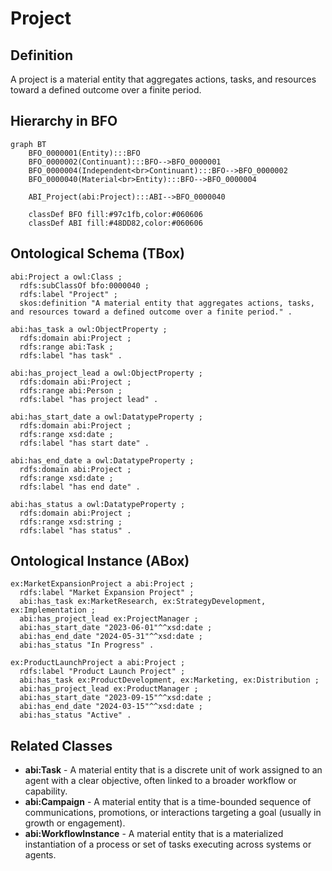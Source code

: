 # Project

## Definition
A project is a material entity that aggregates actions, tasks, and resources toward a defined outcome over a finite period.

## Hierarchy in BFO
```mermaid
graph BT
    BFO_0000001(Entity):::BFO
    BFO_0000002(Continuant):::BFO-->BFO_0000001
    BFO_0000004(Independent<br>Continuant):::BFO-->BFO_0000002
    BFO_0000040(Material<br>Entity):::BFO-->BFO_0000004
    
    ABI_Project(abi:Project):::ABI-->BFO_0000040
    
    classDef BFO fill:#97c1fb,color:#060606
    classDef ABI fill:#48DD82,color:#060606
```

## Ontological Schema (TBox)
```turtle
abi:Project a owl:Class ;
  rdfs:subClassOf bfo:0000040 ;
  rdfs:label "Project" ;
  skos:definition "A material entity that aggregates actions, tasks, and resources toward a defined outcome over a finite period." .

abi:has_task a owl:ObjectProperty ;
  rdfs:domain abi:Project ;
  rdfs:range abi:Task ;
  rdfs:label "has task" .

abi:has_project_lead a owl:ObjectProperty ;
  rdfs:domain abi:Project ;
  rdfs:range abi:Person ;
  rdfs:label "has project lead" .

abi:has_start_date a owl:DatatypeProperty ;
  rdfs:domain abi:Project ;
  rdfs:range xsd:date ;
  rdfs:label "has start date" .

abi:has_end_date a owl:DatatypeProperty ;
  rdfs:domain abi:Project ;
  rdfs:range xsd:date ;
  rdfs:label "has end date" .

abi:has_status a owl:DatatypeProperty ;
  rdfs:domain abi:Project ;
  rdfs:range xsd:string ;
  rdfs:label "has status" .
```

## Ontological Instance (ABox)
```turtle
ex:MarketExpansionProject a abi:Project ;
  rdfs:label "Market Expansion Project" ;
  abi:has_task ex:MarketResearch, ex:StrategyDevelopment, ex:Implementation ;
  abi:has_project_lead ex:ProjectManager ;
  abi:has_start_date "2023-06-01"^^xsd:date ;
  abi:has_end_date "2024-05-31"^^xsd:date ;
  abi:has_status "In Progress" .

ex:ProductLaunchProject a abi:Project ;
  rdfs:label "Product Launch Project" ;
  abi:has_task ex:ProductDevelopment, ex:Marketing, ex:Distribution ;
  abi:has_project_lead ex:ProductManager ;
  abi:has_start_date "2023-09-15"^^xsd:date ;
  abi:has_end_date "2024-03-15"^^xsd:date ;
  abi:has_status "Active" .
```

## Related Classes
- **abi:Task** - A material entity that is a discrete unit of work assigned to an agent with a clear objective, often linked to a broader workflow or capability.
- **abi:Campaign** - A material entity that is a time-bounded sequence of communications, promotions, or interactions targeting a goal (usually in growth or engagement).
- **abi:WorkflowInstance** - A material entity that is a materialized instantiation of a process or set of tasks executing across systems or agents. 